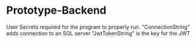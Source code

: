 # Prototype-Backend

User Secrets required for the program to properly run.
"ConnectionString" adds connection to an SQL server
"JwtTokenString" is the key for the JWT
